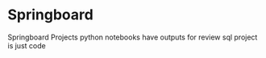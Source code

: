 # Springboard
Springboard Projects
python notebooks have outputs for review
sql project is just code
